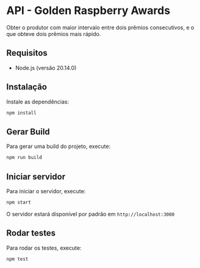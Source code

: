 # API - Golden Raspberry Awards

Obter o produtor com maior intervalo entre dois prêmios consecutivos, e o que
obteve dois prêmios mais rápido.

## Requisitos

- Node.js (versão 20.14.0)

## Instalação

Instale as dependências:
```sh
npm install
```

## Gerar Build

Para gerar uma build do projeto, execute:
```sh
npm run build
```

## Iniciar servidor

Para iniciar o servidor, execute:
```sh
npm start
```

O servidor estará disponível por padrão em `http://localhost:3000`

## Rodar testes

Para rodar os testes, execute:
```sh
npm test
```
